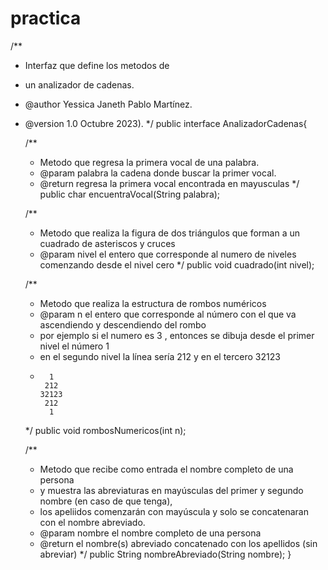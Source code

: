# practica

/**
 * Interfaz que define los metodos de
 * un analizador de cadenas.
 * @author Yessica Janeth Pablo Martínez.
 * @version 1.0 Octubre 2023).
 */
public interface AnalizadorCadenas{

    /**
     * Metodo que regresa la primera vocal de una palabra.
     * @param palabra la cadena donde buscar la primer vocal.
     * @return regresa la primera vocal encontrada en mayusculas
     */
    public char encuentraVocal(String palabra);

    /**
     * Metodo que realiza la figura de dos triángulos que forman a un cuadrado de asteriscos y cruces
     * @param nivel el entero que corresponde al numero de niveles comenzando desde el nivel cero
     */
    public void cuadrado(int nivel);

    /**
     * Metodo que realiza la estructura de rombos numéricos
     * @param n el entero que corresponde al número con el que va ascendiendo y descendiendo del rombo
     * por ejemplo si el numero es 3 , entonces se dibuja desde el primer nivel el número 1
     * en el segundo nivel la línea sería 212 y en el tercero 32123
     *       1                                      
            212                                                
           32123
            212 
             1
     */
    public void rombosNumericos(int n);

    /**
     * Metodo que recibe como entrada  el nombre completo de una persona 
     * y muestra las abreviaturas en mayúsculas del primer y segundo nombre (en caso de que tenga),
     * los apeliidos comenzarán con mayúscula y solo se concatenaran con el nombre abreviado. 
     * @param nombre el nombre completo de una persona
     * @return el nombre(s) abreviado concatenado con los apellidos (sin abreviar)
     */
    public String nombreAbreviado(String nombre);
}
